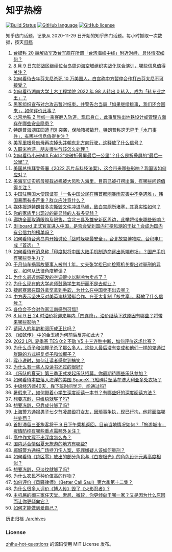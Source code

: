 # 知乎热榜
[![Build Status](https://github.com/ToWeLong/zhihu-hot-questions/workflows/CI/badge.svg)](https://github.com/ToWeLong/zhihu-hot-questions/actions)
[![GitHub language](https://img.shields.io/badge/language-golang-orange.svg)](https://golang.org/)
[![GitHub license](https://img.shields.io/github/license/ToWeLong/zhihu-hot-questions)](https://github.com/ToWeLong/zhihu-hot-questions/blob/main/LICENSE)

知乎热门话题，记录从 2020-11-29 日开始的知乎热门话题。每小时抓取一次数据，按天[归档](./archives)

<!-- BEGIN -->

1. [台媒称 20 艘解放军及台军舰在所谓「台湾海峡中线」附近对峙，具体情况如何？](https://www.zhihu.com/question/547698439)
1. [8 月 9 日东部战区继续位台岛周边海空域组织实战化联合演训，哪些信息值得关注？](https://www.zhihu.com/question/547650289)
1. [如何看待去年芬太尼杀死 10 万美国人，白宫称中方暂停合作打击芬太尼不可接受？](https://www.zhihu.com/question/547653614)
1. [如何看待湖南大学土木工程学院 2022 年 98 人转出 0 转入，成为「转专业之王」？](https://www.zhihu.com/question/547254904)
1. [黑客组织宣布对台攻击暂时结束，并警告台当局「如果继续挑事，我们还会回来」，如何评价此事？](https://www.zhihu.com/question/547491662)
1. [北京地铁 2 号线一乘客翻入轨道，现已身亡，此事反映出地铁设计或管理方面存在哪些安全隐患？](https://www.zhihu.com/question/547645764)
1. [特朗普海湖庄园遭 FBI 突袭，保险箱被撬开，特朗普称这无异于「水门事件」，有哪些信息值得关注？](https://www.zhihu.com/question/547641422)
1. [美军里根号航母再次掉头并朝东北方向行驶，这释放了什么信号？](https://www.zhihu.com/question/547702616)
1. [入职米哈游，朋友很生气该怎么处理？](https://www.zhihu.com/question/527033796)
1. [如何看待小米MIX Fold 2“突破折叠屏最后一公里”？什么是折叠屏的“最后一公里”？](https://www.zhihu.com/question/547638926)
1. [美国总统拜登签署《2022 芯片与科技法案》，这会带来哪些影响？我国该如何应对？](https://www.zhihu.com/question/546924831)
1. [美海军证实航母舰载战机被大风吹入海里，目前已被打捞出海，有哪些问题值得关注？](https://www.zhihu.com/question/547637384)
1. [中国驻韩国大使馆证实「一名中国公民在韩首都圈暴雨灾害中不幸遇难」，韩国暴雨有多严重？群众应注意什么？](https://www.zhihu.com/question/547645006)
1. [媒体报道特朗普多次撕毁文件冲进马桶，致白宫厕所堵塞，其真实性如何？](https://www.zhihu.com/question/547677022)
1. [你的家族里出现过的最显赫的人有多显赫？](https://www.zhihu.com/question/40241516)
1. [廊坊全面取消限购及限售，含北三县及雄安新区周边，此举将带来哪些影响？](https://www.zhihu.com/question/547644030)
1. [Billboard 正式官宣进入中国，是否会受到国内打榜风潮的干扰？会成为国内有公信力的榜单吗？](https://www.zhihu.com/question/547639284)
1. [如何看待台湾岛内开始讨论「战时躲哪最安全」，台北故宫博物院、台积电厂成「首选」？](https://www.zhihu.com/question/547624492)
1. [如何看待有消息称「印度拟将中国大陆手机制造商逐出低端市场」？国产手机有哪些竞争力？](https://www.zhihu.com/question/547618423)
1. [于月仙车祸事故肇事人被判 1 年，丈夫张学松已向检察机关提出对量刑的异议，如何从法律角度解读？](https://www.zhihu.com/question/547651432)
1. [为什么最近新研发的空调很少以制冷为卖点了？](https://www.zhihu.com/question/547631781)
1. [为什么现在的大学老师鼓励学生考研而不是去就业？](https://www.zhihu.com/question/274676599)
1. [捷尼赛思在国外拿奖拿到手软，为什么在中国卖不出去呢？](https://www.zhihu.com/question/547335025)
1. [中方表示坚决反对美英澳核潜艇合作、在亚太复制「核共享」，释放了什么信号？](https://www.zhihu.com/question/547617204)
1. [各位会不会对作家江南感到可惜?](https://www.zhihu.com/question/534522677)
1. [8 月 9 日 24 时油价将迎来年内「四连降」，油价继续下跌原因有哪些？将带来哪些影响？](https://www.zhihu.com/question/547342986)
1. [请问人的年龄和阅历成正比吗？](https://www.zhihu.com/question/329800434)
1. [《如懿传》 中的金玉妍为何前后反差如此大？](https://www.zhihu.com/question/311022463)
1. [2022 LPL 夏季赛 TES 0:2 不敌 V5 十三连胜中断，如何评价这场比赛？](https://www.zhihu.com/question/547710968)
1. [为什么贞子和伽椰子杀了那么多人，这些人最后没有变成和他们一样的鬼通过群殴的方式报复贞子和伽椰子？](https://www.zhihu.com/question/481767414)
1. [写小说时，如何让读者感觉到搞笑？](https://www.zhihu.com/question/427161679)
1. [为什么有一些人没读书还过的很好?](https://www.zhihu.com/question/547513086)
1. [《乐队的夏天》第三季正式发起乐队招募，你最期待哪些乐队参加？](https://www.zhihu.com/question/547649509)
1. [如何看待本应落入海洋的美国 SpaceX 飞船碎片坠落在澳大利亚多处农场？](https://www.zhihu.com/question/547453801)
1. [中级经济师40天，靠下班时间学习，能通过吗?](https://www.zhihu.com/question/425552487)
1. [暑假来了，如何带着小学生深度阅读一本书？有哪些好的深度阅读方法？](https://www.zhihu.com/question/541873620)
1. [想要冻龄，只维稳就够了吗?](https://www.zhihu.com/question/546730621)
1. [想要冻龄，只靠成分够了吗?](https://www.zhihu.com/question/546730978)
1. [上海警方通报男子七夕节凌晨殴打女友，因琐事争执，现已行拘，他将面临哪些处罚？](https://www.zhihu.com/question/547284459)
1. [首批滞留三亚旅客将于 9 日下午乘机返回，目前当地情况如何？「旅游城市」疫情防控有哪些重点需额外关注？](https://www.zhihu.com/question/547652423)
1. [高中作文写不出深度怎么办？](https://www.zhihu.com/question/279645763)
1. [国内适合情侣夏天旅游的地方有哪些?](https://www.zhihu.com/question/21151438)
1. [郸城警方通报广场持刀伤人案，犯罪嫌疑人该如何量刑？](https://www.zhihu.com/question/547623608)
1. [如何看待《绝区零》放出的部分角色与《白夜极光》的角色设计元素高度相似？](https://www.zhihu.com/question/547440612)
1. [想要冻龄，只淡纹就够了吗?](https://www.zhihu.com/question/546731188)
1. [为什么农民不种价值高的作物？](https://www.zhihu.com/question/541434087)
1. [如何评价《风骚律师》（Better Call Saul）第六季第十二集？](https://www.zhihu.com/question/547620469)
1. [为什么很多人评价《博人传》毁了《火影忍者》?](https://www.zhihu.com/question/281030264)
1. [主机届的御三家任天堂、索尼、微软，你更倾向于哪一家？又是因为什么原因而让你更倾向它？](https://www.zhihu.com/question/547420307)
1. [如何才能做到爱自己？](https://www.zhihu.com/question/23387667)

<!-- END -->

历史归档 [./archives](./archives)


### License
[zhihu-hot-questions](https://github.com/towelong/zhihu-hot-questions) 的源码使用 MIT License 发布。